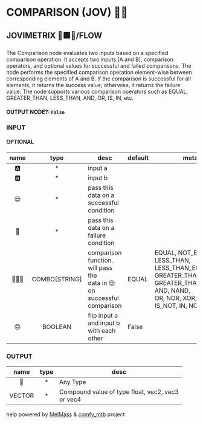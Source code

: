 # COMPARISON (JOV) 🕵🏽

## JOVIMETRIX 🔺🟩🔵/FLOW

The Comparison node evaluates two inputs based on a specified comparison operation. It accepts two inputs (A and B), comparison operators, and optional values for successful and failed comparisons. The node performs the specified comparison operation element-wise between corresponding elements of A and B. If the comparison is successful for all elements, it returns the success value; otherwise, it returns the failure value. The node supports various comparison operators such as EQUAL, GREATER_THAN, LESS_THAN, AND, OR, IS, IN, etc.

#### OUTPUT NODE?: `False`

### INPUT

#### OPTIONAL

name|type|desc|default|meta
:---:|:---:|---|---|---
🅰️|*|input a||
🅱️|*|input b||
😍|*|pass this data on a successful<br>condition||
🥵|*|pass this data on a failure<br>condition||
🕵🏽‍♀️|COMBO[STRING]|comparison function. will pass the<br>data in 😍 on successful comparison|EQUAL|EQUAL, NOT_EQUAL, LESS_THAN, LESS_THAN_EQUAL,<br>GREATER_THAN, GREATER_THAN_EQUAL, AND, NAND,<br>OR, NOR, XOR, XNOR, IS, IS_NOT, IN, NOT_IN
🙃|BOOLEAN|flip input a and input b with each<br>other|False|

### OUTPUT

name|type|desc
:---:|:---:|---
🔮|*|Any Type
VECTOR|*|Compound value of type float, vec2, vec3<br>or vec4

help powered by [MelMass](https://github.com/melMass) & [comfy_mtb](https://github.com/melMass/comfy_mtb) project